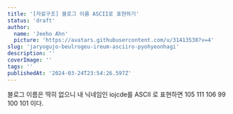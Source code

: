 ```yaml
---
title: '[자료구조] 블로그 이름 ASCII로 표현하기'
status: 'draft'
author:
  name: 'Jeeho Ahn'
  picture: 'https://avatars.githubusercontent.com/u/31413538?v=4'
slug: 'jaryogujo-beulrogeu-ireum-asciiro-pyohyeonhagi'
description: ''
coverImage: ''
tags: ''
publishedAt: '2024-03-24T23:54:26.597Z'
---
```


블로그 이름은 딱히 없으니 내 닉네임인 iojcde를 ASCII 로 표현하면 105 111 106 99 100 101 이다.